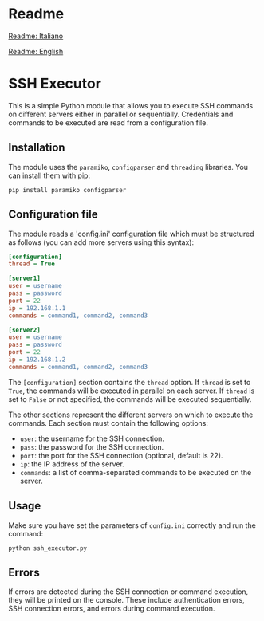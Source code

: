# Readme

[Readme: Italiano](./README_IT.md)

[Readme: English](./README.md)

# SSH Executor

This is a simple Python module that allows you to execute SSH commands on different servers either in parallel or sequentially. Credentials and commands to be executed are read from a configuration file.

## Installation

The module uses the `paramiko`, `configparser` and `threading` libraries. You can install them with pip:

```
pip install paramiko configparser
```

## Configuration file

The module reads a 'config.ini' configuration file which must be structured as follows (you can add more servers using this syntax):

```ini
[configuration]
thread = True

[server1]
user = username
pass = password
port = 22
ip = 192.168.1.1
commands = command1, command2, command3

[server2]
user = username
pass = password
port = 22
ip = 192.168.1.2
commands = command1, command2, command3
```

The `[configuration]` section contains the `thread` option.
If `thread` is set to `True`, the commands will be executed in parallel on each server.
If `thread` is set to `False` or not specified, the commands will be executed sequentially.

The other sections represent the different servers on which to execute the commands. Each section must contain the following options:

- `user`: the username for the SSH connection.
- `pass`: the password for the SSH connection.
- `port`: the port for the SSH connection (optional, default is 22).
- `ip`: the IP address of the server.
- `commands`: a list of comma-separated commands to be executed on the server.

## Usage

Make sure you have set the parameters of `config.ini` correctly and run the command:

```
python ssh_executor.py
```

## Errors

If errors are detected during the SSH connection or command execution, they will be printed on the console. These include authentication errors, SSH connection errors, and errors during command execution.